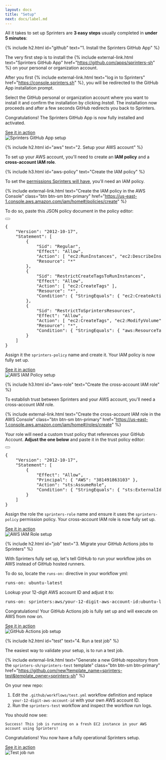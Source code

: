 ```yaml
---
layout: docs
title: "Setup"
next: docs/label.md
---
```


All it takes to set up Sprinters are **3 easy steps** usually completed in **under 5 minutes**:

{% include h2.html id="github" text="1. Install the Sprinters GitHub App" %}

The very first step is to install the {% include external-link.html text="Sprinters GitHub App"
        href="https://github.com/apps/sprinters-sh" %} on your personal or organization account.

After you first {% include external-link.html text="log in to Sprinters" href="https://console.sprinters.sh" %}, you
will be redirected to the GitHub App installation prompt.

Select the GitHub personal or organization account where you want to install it and confirm the installation by
clicking _Install_. The installation now proceeds and after a few seconds GitHub redirects you back to Sprinters.

Congratulations! The Sprinters GitHub App is now fully installed and activated.

<a class="btn btn-secondary" data-bs-toggle="collapse" href="#github-setup" aria-expanded="false" aria-controls="github-setup">
    <i class="bi bi-image me-1"></i>
    See it in action
</a>
<div class="collapse" id="github-setup">
    <img src="/assets/setup/github.png" alt="Sprinters GitHub App setup" class="screenshot">
</div>

{% include h2.html id="aws" text="2. Setup your AWS account" %}

To set up your AWS account, you'll need to create an **IAM policy** and a **cross-account IAM role**.

{% include h3.html id="aws-policy" text="Create the IAM policy" %}

To set the [permissions Sprinters will have](/docs/security#aws-permissions), you'll need an IAM policy.

{% include external-link.html text="Create the IAM policy in the AWS Console" class="btn btn-sm btn-primary"
        href="https://us-east-1.console.aws.amazon.com/iam/home#/policies/create" %}

<p class="mb-1">To do so, paste this <span class="fw-bold text-warning">JSON policy document</span> in the policy editor:</p>
<div class="alert alert-info font-monospace p-0 mb-2 position-relative" role="alert">
    <button type="button" class="btn-copy" title="Copy to clipboard"><i class="bi bi-copy"></i></button>
    <pre class="mb-0 p-2 fs-8">{
    "Version": "2012-10-17",
    "Statement": [
        {
            "Sid": "Regular",
            "Effect": "Allow",
            "Action": [ "ec2:RunInstances", "ec2:DescribeInstances", "ec2:DescribeSpotPriceHistory" ],
            "Resource": "*"
        },
        {
            "Sid": "RestrictCreateTagsToRunInstances",
            "Effect": "Allow",
            "Action": [ "ec2:CreateTags" ],
            "Resource": "*",
            "Condition": { "StringEquals": { "ec2:CreateAction": "RunInstances" } }
        },
        {
            "Sid": "RestrictToSprintersResources",
            "Effect": "Allow",
            "Action": [ "ec2:CreateTags", "ec2:ModifyVolume", "ec2:TerminateInstances" ],
            "Resource": "*",
            "Condition": { "StringEquals": { "aws:ResourceTag/sprinters:sprinters": "true" } }
        }
    ]
}</pre>
</div>

Assign it the `sprinters-policy` name and create it. Your IAM policy is now fully set up.

<a class="btn btn-secondary" data-bs-toggle="collapse" href="#aws-policy-setup" aria-expanded="false" aria-controls="aws-policy-setup">
    <i class="bi bi-image me-1"></i>
    See it in action
</a>
<div class="collapse" id="aws-policy-setup">
    <img src="/assets/setup/aws-policy.png" alt="AWS IAM Policy setup" class="screenshot">
</div>

{% include h3.html id="aws-role" text="Create the cross-account IAM role" %}

To establish trust between Sprinters and your AWS account, you'll need a cross-account IAM role.

{% include external-link.html text="Create the cross-account IAM role in the AWS Console" class="btn btn-sm btn-primary" href="https://us-east-1.console.aws.amazon.com/iam/home#/roles/create" %}

<p class="mb-1">Your role will need a <span class="fw-bold text-warning">custom trust policy</span> that references your GitHub Account.
    <strong>Adjust the one below</strong> and paste it in the trust policy editor:</p>
<div class="alert alert-info font-monospace p-0 mb-2 position-relative" role="alert">
    <button type="button" class="btn-copy" title="Copy to clipboard"><i class="bi bi-copy"></i></button>
    <pre class="mb-0 p-2 fs-8">{
    "Version": "2012-10-17",
    "Statement": [
        {
            "Effect": "Allow",
            "Principal": { "AWS": "381491863103" },
            "Action": "sts:AssumeRole",
            "Condition": { "StringEquals": { "sts:ExternalId": "<span class="fw-bold fst-italic text-warning">your-github-account-name</span>" } }
        }
    ]
}</pre>
</div>

Assign the role the `sprinters-role` name and ensure it uses the `sprinters-policy` permission policy. Your cross-account IAM role is now fully set up.

<a class="btn btn-secondary" data-bs-toggle="collapse" href="#aws-role-setup" aria-expanded="false" aria-controls="aws-role-setup">
    <i class="bi bi-image me-1"></i>
    See it in action
</a>
<div class="collapse" id="aws-role-setup">
    <img src="/assets/setup/aws-role.png" alt="AWS IAM Role setup" class="screenshot">
</div>

{% include h2.html id="job" text="3. Migrate your GitHub Actions jobs to Sprinters" %}

With Sprinters fully set up, let's tell GitHub to run your workflow jobs on AWS instead of GitHub hosted runners.

<p class="mb-1">To do so, locate the <code>runs-on:</code> directive in your workflow yml:</p>
<div class="alert alert-info font-monospace p-0 mb-2 position-relative" role="alert">
    <pre class="mb-0 p-2 fs-7">runs-on: ubuntu-latest</pre>
</div>

<p class="mb-1">Lookup your 12-digit AWS account ID and adjust it to:</p>
<div class="alert alert-info font-monospace p-0 mb-2 position-relative" role="alert">
    <pre class="mb-0 p-2 fs-7">runs-on: sprinters:aws/<span class="fw-bold fst-italic text-warning">your-12-digit-aws-account-id</span>:ubuntu-latest</pre>
</div>

Congratulations! Your GitHub Actions job is fully set up and will execute on AWS from now on.

<a class="btn btn-secondary" data-bs-toggle="collapse" href="#job-setup" aria-expanded="false" aria-controls="job-setup">
    <i class="bi bi-image me-1"></i>
    See it in action
</a>
<div class="collapse" id="job-setup">
    <img src="/assets/setup/job.png" alt="GitHub Actions job setup" class="screenshot">
</div>

{% include h2.html id="test" text="4. Run a test job" %}

The easiest way to validate your setup, is to run a test job.

{% include external-link.html text="Generate a new GitHub repository from the `sprinters-sh/sprinters-test` template" class="btn btn-sm btn-primary" href="https://github.com/new?template_name=sprinters-test&template_owner=sprinters-sh" %}

On your new repo:
1. Edit the `.github/workflows/test.yml` workflow definition and replace `your-12-digit-aws-account-id` with your own AWS account ID.
2. Run the `sprinters-test` workflow and inspect the workflow run logs.

You should now see:

```
Success! This job is running on a fresh EC2 instance in your AWS account using Sprinters!
```

Congratulations! You now have a fully operational Sprinters setup.

<a class="btn btn-secondary" data-bs-toggle="collapse" href="#test-job" aria-expanded="false" aria-controls="test-job">
    <i class="bi bi-image me-1"></i>
    See it in action
</a>
<div class="collapse" id="test-job">
    <img src="/assets/setup/test.png" alt="Test job run" class="screenshot">
</div>
